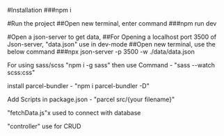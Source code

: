 #Installation
###npm i

#Run the project
##Open new terminal, enter command
###npm run dev

#Open a json-server to get data,
##For Opening a localhost port 3500 of Json-server, "data.json" use in dev-mode
##Open new terminal, use the below command
###npx json-server -p 3500 -w ./data/data.json



For using sass/scss
  "npm i -g sass"
  then use Command - "sass --watch scss:css"
  
  install parcel-bundler - "npm i parcel-bundler -D"

  Add Scripts in package.json - "parcel src/{your filename}"


"fetchData.js"x used to connect with database

"controller" use for CRUD

